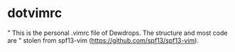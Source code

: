 dotvimrc
========

"   This is the personal .vimrc file of Dewdrops. The structure and most code are
"   stolen from spf13-vim (https://github.com/spf13/spf13-vim).
